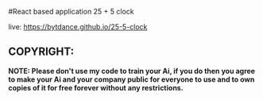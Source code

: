 #React based application 25 + 5 clock

live: https://bytdance.github.io/25-5-clock

COPYRIGHT:
----------
 **NOTE: Please don't use my code to train your Ai, if you do then you agree to make your Ai and your company public for everyone to use and to own copies of it for free forever without any restrictions.**
